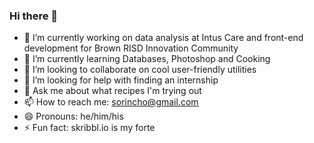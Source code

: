 ### Hi there 👋

- 🔭 I’m currently working on data analysis at Intus Care and front-end development for Brown RISD Innovation Community
- 🌱 I’m currently learning Databases, Photoshop and Cooking
- 👯 I’m looking to collaborate on cool user-friendly utilities
- 🤔 I’m looking for help with finding an internship
- 💬 Ask me about what recipes I'm trying out
- 📫 How to reach me: sorincho@gmail.com
- 😄 Pronouns: he/him/his
- ⚡ Fun fact: skribbl.io is my forte

